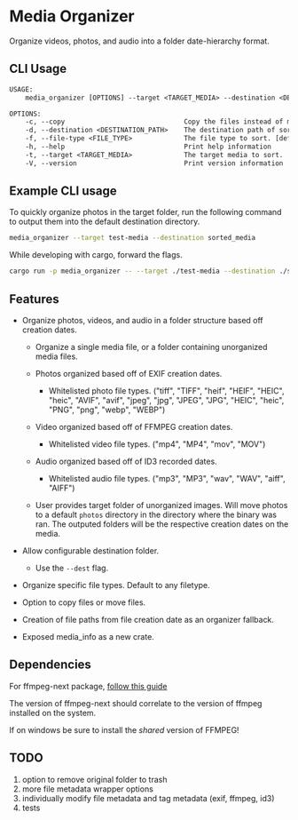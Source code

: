 # Media Organizer

Organize videos, photos, and audio into a folder date-hierarchy format.

## CLI Usage

```txt
USAGE:
    media_organizer [OPTIONS] --target <TARGET_MEDIA> --destination <DESTINATION_PATH>

OPTIONS:
    -c, --copy                              Copy the files instead of moving them.
    -d, --destination <DESTINATION_PATH>    The destination path of sorted media.
    -f, --file-type <FILE_TYPE>             The file type to sort. [default: *]
    -h, --help                              Print help information
    -t, --target <TARGET_MEDIA>             The target media to sort.
    -V, --version                           Print version information
```

## Example CLI usage

To quickly organize photos in the target folder, run the following command to output them into the default destination directory.

```bash
media_organizer --target test-media --destination sorted_media
```

While developing with cargo, forward the flags.

```bash
cargo run -p media_organizer -- --target ./test-media --destination ./sorted_media
```

## Features

- Organize photos, videos, and audio in a folder structure based off creation dates.

  - Organize a single media file, or a folder containing unorganized media files.

  - Photos organized based off of EXIF creation dates.

    - Whitelisted photo file types. ("tiff", "TIFF", "heif", "HEIF", "HEIC", "heic", "AVIF", "avif", "jpeg", "jpg", "JPEG",
        "JPG", "HEIC", "heic", "PNG", "png", "webp", "WEBP")

  - Video organized based off of FFMPEG creation dates.

    - Whitelisted video file types. ("mp4", "MP4", "mov", "MOV")

  - Audio organized based off of ID3 recorded dates.

    - Whitelisted audio file types. ("mp3", "MP3", "wav", "WAV", "aiff", "AIFF")

  - User provides target folder of unorganized images. Will move photos to a default `photos` directory in the directory where the binary was ran. The outputed folders will be the respective creation dates on the media.

- Allow configurable destination folder.

  - Use the `--dest` flag.

- Organize specific file types. Default to any filetype.

- Option to copy files or move files.

- Creation of file paths from file creation date as an organizer fallback.

- Exposed media_info as a new crate.

## Dependencies

For ffmpeg-next package, [follow this guide](https://github.com/zmwangx/rust-ffmpeg/wiki/Notes-on-building)

The version of ffmpeg-next should correlate to the version of ffmpeg installed on the system.

If on windows be sure to install the _shared_ version of FFMPEG!

## TODO

1. option to remove original folder to trash
2. more file metadata wrapper options
3. individually modify file metadata and tag metadata (exif, ffmpeg, id3)
4. tests
